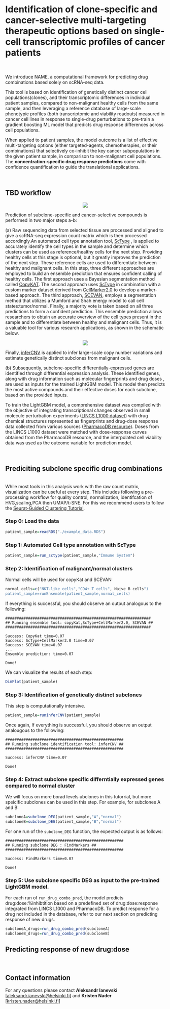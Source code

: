 # Identification of clone-specific and cancer-selective multi-targeting therapeutic options based on single-cell transcriptomic profiles of cancer patients
<br>
  
We introduce NAME, a computational framework for predicting drug combinations based solely on scRNA-seq data.

This tool is based on identification of genetically distinct cancer cell populations(clones), and their transcriptomic differences in individual patient samples, compared to non-malignant healthy cells from the same sample, and then leveraging a reference database of large-scale phenotypic profiles (both transcriptomic and viability readouts) measured in cancer cell lines in response to single-drug perturbations to pre-train a gradient boosting ML model that predicts drug response differences across cell populations.

When applied to patient samples, the model outcome is a list of effective multi-targeting options (either targeted-agents, chemotherapies, or their combinations) that selectively co-inhibit the key cancer subpopulations in the given patient sample, in comparison to non-malignant cell populations. The **concentration-specific drug response predictions** come with confidence quantification to guide the translational applications. 

<br>

## TBD workflow
<p align="center"> 
<img src="https://github.com/kris-nader/TBD/blob/main/workflow.png">
</p>

Prediction of subclone-specific and cancer-selective compounds is performed in two major steps a-b: 

(a) Raw sequencing data from selected tissue are processed and aligned to give a scRNA-seq expression count matrix which is then processed accordingly.An automated cell type annotation tool, [ScType](https://github.com/IanevskiAleksandr/sc-type) , is applied to accurately identify the cell types in the sample and determine which clusters can be used as reference/healthy cells for the next step. Providing healthy cells at this stage is optional, but it greatly improves the prediction of the next step. These reference cells are used to differentiate between healthy and malignant cells. In this step, three different approaches are employed to build an ensemble prediction that ensures confident calling of healthy cells. The first approach uses a Bayesian segmentation method called [CopyKAT](https://github.com/navinlabcode/copykat). The second approach uses [ScType](https://github.com/IanevskiAleksandr/sc-type) in combination with a custom marker dataset derived from [CellMarker2.0](http://117.50.127.228/CellMarker/CellMarker_download.html) to develop a marker-based approach. The third approach, [SCEVAN](https://github.com/AntonioDeFalco/SCEVAN), employs a segmentation method that utilizes a Mumford and Shah energy model to call cell states:tumor/normal. Finally, a majority vote is taken based on all three predictions to form a confident prediction. This ensemble prediction allows researchers to obtain an accurate overview of the cell types present in the sample and to differentiate between healthy and malignant cells. Thus, it is a valuable tool for various research applications, as shown in the schematic below.


<p align="center"> 
<img src="https://github.com/kris-nader/TBD/blob/main/ensemble_pred.png">
</p>

Finally, [inferCNV](https://github.com/broadinstitute/infercnv) is applied to infer large-scale copy number variations and estimate genetically distinct subclones from malignant cells. 

(b) Subsequently, subclone-specific differentially-expressed genes are identified through differential expression analysis. These identified genes, along with drug information such as molecular fingerprints and drug doses , are used as inputs for the trained LightGBM model. This model then predicts the most active compounds and their effective doses for each subclone, based on the provided inputs. 

To train the LightGBM model, a comprehensive dataset was compiled with the objective of integrating transcriptional changes observed in small molecule perturbation experiments ([LINCS L1000 dataset](https://clue.io/about)) with drug chemical structures represented as fingerprints and drug-dose response data collected from various sources ([PharmacoDB resource](http://pharmacodb.ca/)). Doses from the LINCS L1000 dataset were matched with dose-response curves obtained from the PharmacoDB resource, and the interpolated cell viability data was used as the outcome variable for prediction model.

<br>


## Prediciting subclone specific drug combinations
<br>
While most tools in this analysis work with the raw count matrix, visualization can be useful at every step. This includes following a pre-processing workflow for quality control, normalization, identifcation of HVG,scaling,PCA then UMAP/t-SNE. For this we recommend users to follow the 
<a href='https://satijalab.org/seurat/articles/pbmc3k_tutorial.html' >Seurat-Guided Clustering Tutorial</a>.

### Step 0: Load the data
```R
patient_sample=readRDS("./example_data.RDS")
```
### Step 1: Automated Cell type annotation with ScType
```R
patient_sample=run_sctype(patient_sample,"Immune System")
```
### Step 2: Identification of malignant/normal clusters
Normal cells will be used for copyKat and SCEVAN

```R
normal_cells=c("NKT-like cells","CD4+ T cells", Naive B cells")
patient_sample=runEnsemble(patient_sample,normal_cells)
```
If everything is successful, you should observe an output analogous to the following:
```
################################################################
## Running ensemble tool: copyKat,ScType+CellMarker2.0, SCEVAN ##
################################################################

Success: CopyKat time=0.07 
Success: ScType+CellMarker2.0 time=0.07 
Success: SCEVAN time=0.07 
...
Ensemble prediction: time=0.07 

Done!
```
We can visualize the results of each step:
```R
DimPlot(patient_sample)
```

### Step 3: Identification of genetically distinct subclones
This step is computationally intensive. 

```R
patient_sample=runinferCNV(patient_sample)
```

Once again, If everything is successful, you should observe an output analougous to the following: 
```
####################################################
## Running subclone identification tool: inferCNV ##
####################################################

Success: inferCNV time=0.07 

Done!
```

### Step 4: Extract subclone specific differntially expressed genes compared to normal cluster
We will focus on more borad levels ubclones in this tutorrial, but more speicific subclones can be used in this step. For example, for subclones A and B:

```R
subcloneA=subclone_DEG(patient_sample,"A","normal")
subcloneB=subclone_DEG(patient_sample,"B","normal")
```
For one run of the `subclone_DEG` function, the expected output is as follows:
```
####################################################
## Running subclone DEG : FindMarkers ##
####################################################

Success: FindMarkers time=0.07 

Done!
```
### Step 5: Use subclone specific DEG as input to the pre-trained LightGBM model.
For each run of `run_drug_combo_pred`, the model predicts drug:dose:%inhibtition based on a predefined set of drug:dose:response integrated from LINCS L1000 and PharmacoDB. To predict response for a drug not included in the database, refer to our next section on predicting response of new drugs.
```R
subcloneA_drugs=run_drug_combo_pred(subcloneA)
subcloneB_drugs=run_drug_combo_pred(subcloneB)
```

## Predicting response of new drug:dose
<br>


## Contact information
For any questions please contact **Aleksandr Ianevski** [aleksandr.ianevski@helsinki.fi] and  **Kristen Nader** [kristen.nader@helsinki.fi]

